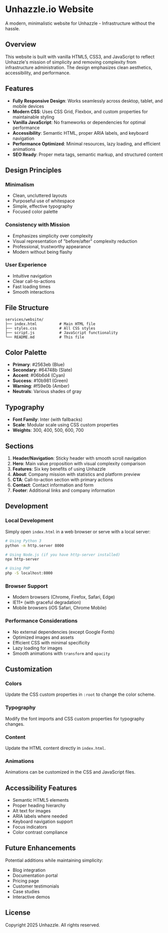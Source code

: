 # Unhazzle.io Website

A modern, minimalistic website for Unhazzle - Infrastructure without the hassle.

## Overview

This website is built with vanilla HTML5, CSS3, and JavaScript to reflect Unhazzle's mission of simplicity and removing complexity from infrastructure administration. The design emphasizes clean aesthetics, accessibility, and performance.

## Features

- **Fully Responsive Design**: Works seamlessly across desktop, tablet, and mobile devices
- **Modern CSS**: Uses CSS Grid, Flexbox, and custom properties for maintainable styling
- **Vanilla JavaScript**: No frameworks or dependencies for optimal performance
- **Accessibility**: Semantic HTML, proper ARIA labels, and keyboard navigation
- **Performance Optimized**: Minimal resources, lazy loading, and efficient animations
- **SEO Ready**: Proper meta tags, semantic markup, and structured content

## Design Principles

### Minimalism
- Clean, uncluttered layouts
- Purposeful use of whitespace
- Simple, effective typography
- Focused color palette

### Consistency with Mission
- Emphasizes simplicity over complexity
- Visual representation of "before/after" complexity reduction
- Professional, trustworthy appearance
- Modern without being flashy

### User Experience
- Intuitive navigation
- Clear call-to-actions
- Fast loading times
- Smooth interactions

## File Structure

```
services/website/
├── index.html          # Main HTML file
├── styles.css          # All CSS styles
├── script.js           # JavaScript functionality
└── README.md           # This file
```

## Color Palette

- **Primary**: #2563eb (Blue)
- **Secondary**: #64748b (Slate)
- **Accent**: #06b6d4 (Cyan)
- **Success**: #10b981 (Green)
- **Warning**: #f59e0b (Amber)
- **Neutrals**: Various shades of gray

## Typography

- **Font Family**: Inter (with fallbacks)
- **Scale**: Modular scale using CSS custom properties
- **Weights**: 300, 400, 500, 600, 700

## Sections

1. **Header/Navigation**: Sticky header with smooth scroll navigation
2. **Hero**: Main value proposition with visual complexity comparison
3. **Features**: Six key benefits of using Unhazzle
4. **About**: Company mission with statistics and platform preview
5. **CTA**: Call-to-action section with primary actions
6. **Contact**: Contact information and form
7. **Footer**: Additional links and company information

## Development

### Local Development

Simply open `index.html` in a web browser or serve with a local server:

```bash
# Using Python 3
python -m http.server 8000

# Using Node.js (if you have http-server installed)
npx http-server

# Using PHP
php -S localhost:8000
```

### Browser Support

- Modern browsers (Chrome, Firefox, Safari, Edge)
- IE11+ (with graceful degradation)
- Mobile browsers (iOS Safari, Chrome Mobile)

### Performance Considerations

- No external dependencies (except Google Fonts)
- Optimized images and assets
- Efficient CSS with minimal specificity
- Lazy loading for images
- Smooth animations with `transform` and `opacity`

## Customization

### Colors
Update the CSS custom properties in `:root` to change the color scheme.

### Typography
Modify the font imports and CSS custom properties for typography changes.

### Content
Update the HTML content directly in `index.html`.

### Animations
Animations can be customized in the CSS and JavaScript files.

## Accessibility Features

- Semantic HTML5 elements
- Proper heading hierarchy
- Alt text for images
- ARIA labels where needed
- Keyboard navigation support
- Focus indicators
- Color contrast compliance

## Future Enhancements

Potential additions while maintaining simplicity:

- Blog integration
- Documentation portal
- Pricing page
- Customer testimonials
- Case studies
- Interactive demos

## License

Copyright 2025 Unhazzle. All rights reserved.
